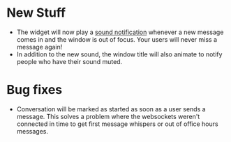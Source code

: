 # New Stuff
- The widget will now play a [sound notification](https://raw.githubusercontent.com/smooch/smooch-js/844226ad6560c5bf6277826dd512fe05a0469c18/src/assets/new-message.mp3) whenever a new message comes in and the window is out of focus. Your users will never miss a message again!
- In addition to the new sound, the window title will also animate to notify people who have their sound muted.


# Bug fixes
- Conversation will be marked as started as soon as a user sends a message. This solves a problem where the websockets weren't connected in time to get first message whispers or out of office hours messages.
